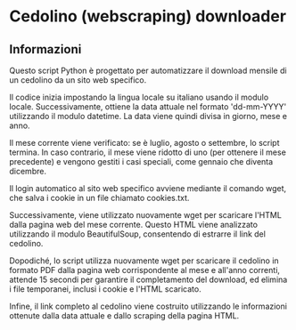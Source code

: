 # Cedolino (webscraping) downloader
## Informazioni
Questo script Python è progettato per automatizzare il download mensile di un cedolino da un sito web specifico.

Il codice inizia impostando la lingua locale su italiano usando il modulo locale. Successivamente, ottiene la data attuale nel formato 'dd-mm-YYYY' utilizzando il modulo datetime. La data viene quindi divisa in giorno, mese e anno.

Il mese corrente viene verificato: se è luglio, agosto o settembre, lo script termina. In caso contrario, il mese viene ridotto di uno (per ottenere il mese precedente) e vengono gestiti i casi speciali, come gennaio che diventa dicembre.

Il login automatico al sito web specifico avviene mediante il comando wget, che salva i cookie in un file chiamato cookies.txt.

Successivamente, viene utilizzato nuovamente wget per scaricare l'HTML dalla pagina web del mese corrente. Questo HTML viene analizzato utilizzando il modulo BeautifulSoup, consentendo di estrarre il link del cedolino.

Dopodiché, lo script utilizza nuovamente wget per scaricare il cedolino in formato PDF dalla pagina web corrispondente al mese e all'anno correnti, attende 15 secondi per garantire il completamento del download, ed elimina i file temporanei, inclusi i cookie e l'HTML scaricato.

Infine, il link completo al cedolino viene costruito utilizzando le informazioni ottenute dalla data attuale e dallo scraping della pagina HTML.
